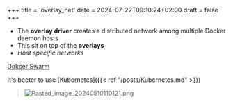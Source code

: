 +++
title = 'overlay_net'
date = 2024-07-22T09:10:24+02:00
draft = false
+++

- The **overlay driver** creates a distributed network among multiple Docker daemon hosts 
- This sit on top of the **overlays**
- *Host specific networks*

[Dokcer Swarm](https://docs.docker.com/engine/swarm/) 

It's beeter to use [Kubernetes]({{< ref "/posts/Kubernetes.md" >}})

>![Pasted_image_20240510110121.png](/Notes/Pasted_image_20240510110121.png)

